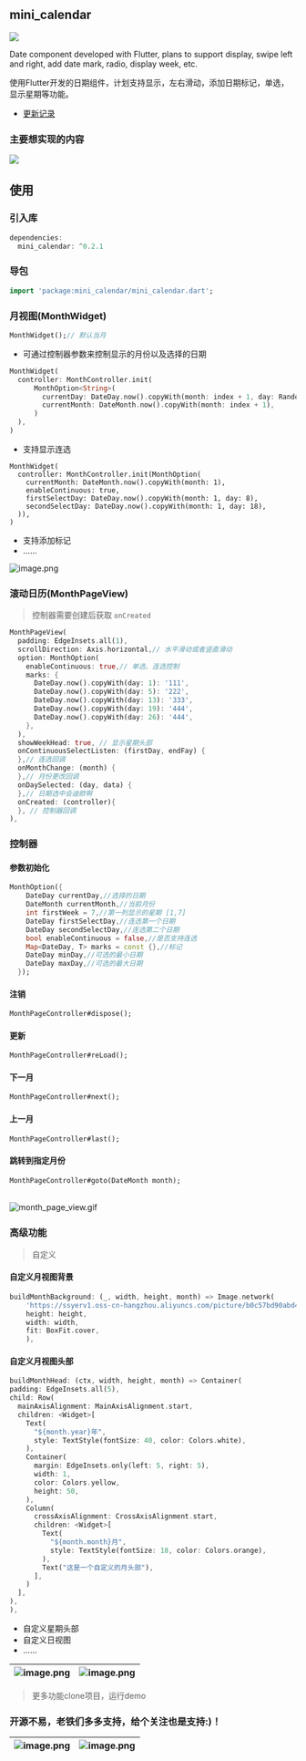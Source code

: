 ## mini_calendar

[![](https://img.shields.io/pub/v/mini_calendar#align=left&display=inline&height=20&originHeight=20&originWidth=76&status=done&style=none&width=76)](https://pub.flutter-io.cn/packages/mini_calendar)<br />

Date component developed with Flutter, plans to support display, swipe left and right, add date mark, radio, display week, etc.

使用Flutter开发的日期组件，计划支持显示，左右滑动，添加日期标记，单选，显示星期等功能。

- [更新记录](CHANGELOG.md)


### 主要想实现的内容

![](https://cdn.nlark.com/yuque/0/2019/svg/179485/1576644701079-fbfbc011-8072-49f8-bc0b-5d38f3b5ea42.svg)

## 使用
<a name="b3om7"></a>
### 引入库
```dart
dependencies:
  mini_calendar: ^0.2.1
```
<a name="M36S5"></a>
### 导包
```dart
import 'package:mini_calendar/mini_calendar.dart';
```

<a name="e752e1c0"></a>
### 月视图(MonthWidget)
```dart
MonthWidget();// 默认当月
```


- 可通过控制器参数来控制显示的月份以及选择的日期

```dart
MonthWidget(
  controller: MonthController.init(
      MonthOption<String>(
        currentDay: DateDay.now().copyWith(month: index + 1, day: Random().nextInt(27) + 1),
        currentMonth: DateMonth.now().copyWith(month: index + 1),
      )
  ),
)
```


- 支持显示连选

```
MonthWidget(
  controller: MonthController.init(MonthOption(
    currentMonth: DateMonth.now().copyWith(month: 1),
    enableContinuous: true,
    firstSelectDay: DateDay.now().copyWith(month: 1, day: 8),
    secondSelectDay: DateDay.now().copyWith(month: 1, day: 18),
  )),
)
```


- 支持添加标记
- ……

![image.png](https://cdn.nlark.com/yuque/0/2019/png/179485/1576584797091-8f86bb0c-b470-49c7-85dd-00f68febca94.png)



<a name="PzRDh"></a>
### 滚动日历(MonthPageView)

> 控制器需要创建后获取 `onCreated`

```dart
MonthPageView(
  padding: EdgeInsets.all(1),
  scrollDirection: Axis.horizontal,// 水平滑动或者竖直滑动
  option: MonthOption(
    enableContinuous: true,// 单选、连选控制
    marks: { 
      DateDay.now().copyWith(day: 1): '111',
      DateDay.now().copyWith(day: 5): '222',
      DateDay.now().copyWith(day: 13): '333',
      DateDay.now().copyWith(day: 19): '444',
      DateDay.now().copyWith(day: 26): '444',
    },
  ),
  showWeekHead: true, // 显示星期头部
  onContinuousSelectListen: (firstDay, endFay) {
  },// 连选回调
  onMonthChange: (month) {
  },// 月份更改回调
  onDaySelected: (day, data) {
  },// 日期选中会迪欧啊
  onCreated: (controller){
  }, // 控制器回调
),
```

<a name="BuYna"></a>
### 控制器
<a name="7mWMM"></a>
#### 参数初始化
```dart
MonthOption({
    DateDay currentDay,//选择的日期
    DateMonth currentMonth,//当前月份
    int firstWeek = 7,//第一列显示的星期 [1,7]
    DateDay firstSelectDay,//连选第一个日期
    DateDay secondSelectDay,//连选第二个日期
    bool enableContinuous = false,//是否支持连选
    Map<DateDay, T> marks = const {},//标记
    DateDay minDay,//可选的最小日期
    DateDay maxDay,//可选的最大日期
  });
```
<a name="Ym5vA"></a>
#### 注销
```dart
MonthPageController#dispose();
```
<a name="cmGVq"></a>
#### 更新
```dart
MonthPageController#reLoad();
```
<a name="lWF7m"></a>
#### 下一月
```dart
MonthPageController#next();
```
<a name="PqzYu"></a>
#### 上一月
```dart
MonthPageController#last();
```
<a name="cVKdI"></a>
#### 跳转到指定月份
```dart
MonthPageController#goto(DateMonth month);
```

<br />![month_page_view.gif](https://cdn.nlark.com/yuque/0/2019/gif/179485/1576645231441-773167cc-b54f-4c59-9c1d-e4ecbfc63db5.gif)
<a name="j4E58"></a>
### 高级功能
> 自定义

<a name="U2wZy"></a>
#### 自定义月视图背景
```dart
buildMonthBackground: (_, width, height, month) => Image.network(
    'https://ssyerv1.oss-cn-hangzhou.aliyuncs.com/picture/b0c57bd90abd49d59920924010ab66a9.png!sswm',
    height: height,
    width: width,
    fit: BoxFit.cover,
    ),
```

<a name="jMbk4"></a>
#### 自定义月视图头部

```dart
buildMonthHead: (ctx, width, height, month) => Container(
padding: EdgeInsets.all(5),
child: Row(
  mainAxisAlignment: MainAxisAlignment.start,
  children: <Widget>[
    Text(
      "${month.year}年",
      style: TextStyle(fontSize: 40, color: Colors.white),
    ),
    Container(
      margin: EdgeInsets.only(left: 5, right: 5),
      width: 1,
      color: Colors.yellow,
      height: 50,
    ),
    Column(
      crossAxisAlignment: CrossAxisAlignment.start,
      children: <Widget>[
        Text(
          "${month.month}月",
          style: TextStyle(fontSize: 18, color: Colors.orange),
        ),
        Text("这是一个自定义的月头部"),
      ],
    )
  ],
),
),
```

- 自定义星期头部
- 自定义日视图
- ……

|![image.png](https://cdn.nlark.com/yuque/0/2019/png/179485/1576584839283-c713cc7e-c932-4d7f-8033-888a7b7505f2.png)|![image.png](https://cdn.nlark.com/yuque/0/2019/png/179485/1576584857241-5a4a8bb1-fe4b-4fd2-b4c6-be03b68ddefc.png)|
| :---: | :---: |


> 更多功能clone项目，运行demo

### 开源不易，老铁们多多支持，给个关注也是支持:)！
| ![image.png](https://cdn.nlark.com/yuque/0/2019/png/179485/1576646832207-e84c24f8-2e66-4937-af4d-b406f88c3974.png#align=left&display=inline&height=436&name=image.png&originHeight=337&originWidth=217&size=83049&status=done&style=none&width=281) | ![image.png](https://cdn.nlark.com/yuque/0/2019/png/179485/1576646720153-ad4673cb-3595-4468-9b60-75725e4322e7.png#align=left&display=inline&height=435&name=image.png&originHeight=298&originWidth=217&size=80120&status=done&style=none&width=317) |
| :---: | :---: |
